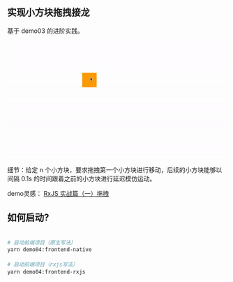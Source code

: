 ## 实现小方块拖拽接龙

基于 demo03 的进阶实践。

![](./images/01.gif)

细节：给定 n 个小方块，要求拖拽第一个小方块进行移动，后续的小方块能够以间隔 0.1s 的时间跟着之前的小方块进行延迟模仿运动。

demo灵感：
[RxJS 实战篇（一）拖拽](https://jerryzou.com/posts/rxjs-practice-01/)

## 如何启动?

```bash

# 启动前端项目（原生写法）
yarn demo04:frontend-native

# 启动前端项目（rxjs写法）
yarn demo04:frontend-rxjs
```
